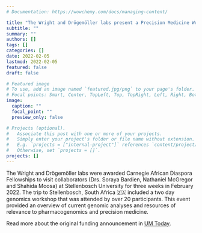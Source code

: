 ```yaml
---
# Documentation: https://wowchemy.com/docs/managing-content/

title: "The Wright and Drögemöller labs present a Precision Medicine Workshop in South Africa 🇿🇦 as part of their Carnegie African Diaspora Fellowships"
subtitle: ""
summary: ""
authors: []
tags: []
categories: []
date: 2022-02-05
lastmod: 2022-02-05
featured: false
draft: false

# Featured image
# To use, add an image named `featured.jpg/png` to your page's folder.
# Focal points: Smart, Center, TopLeft, Top, TopRight, Left, Right, BottomLeft, Bottom, BottomRight.
image:
  caption: ""
  focal_point: ""
  preview_only: false

# Projects (optional).
#   Associate this post with one or more of your projects.
#   Simply enter your project's folder or file name without extension.
#   E.g. `projects = ["internal-project"]` references `content/project/deep-learning/index.md`.
#   Otherwise, set `projects = []`.
projects: []
---
```

The Wright and Drögemöller labs were awarded Carnegie African Diaspora Fellowships to visit collaborators (Drs. Soraya Bardien, Nathaniel McGregor and Shahida Moosa) at Stellenbosch University for three weeks in February 2022. The trip to Stellenbosch, South Africa 🇿🇦 included a two day genomics workshop that was attended by over 20 participants. This event provided an overview of current genomic analyses and resources of relevance to pharmacogenomics and precision medicine. 

Read more about the original funding announcement in [UM Today](https://news.umanitoba.ca/two-new-canada-research-chairs-awarded-prestigious-carnegie-african-diaspora-fellowships/).